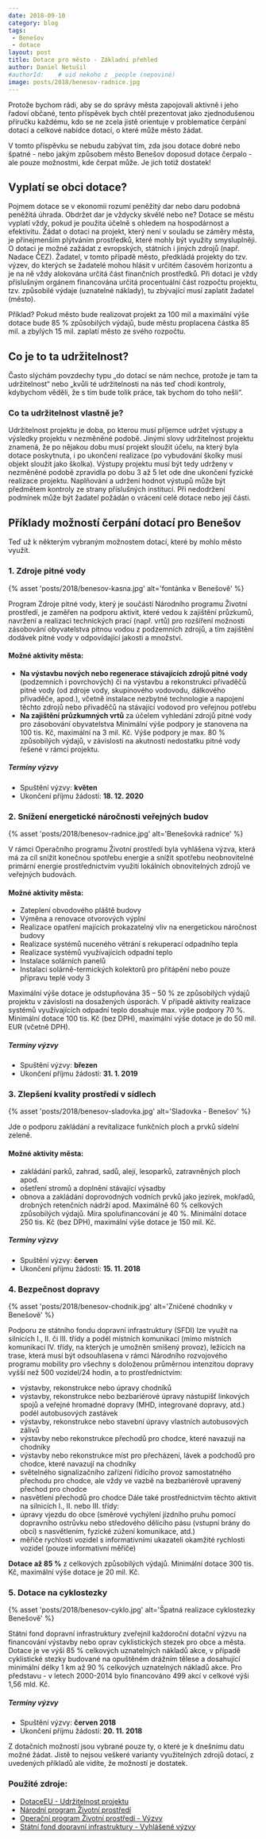 ```yaml
---
date: 2018-09-10
category: blog
tags:
 - Benešov 
 - dotace
layout: post
title: Dotace pro město - Základní přehled
author: Daniel Netušil
#authorId:    # uid nekoho z _people (nepoviné)
image: posts/2018/benesov-radnice.jpg
---
```

Protože bychom rádi, aby se do správy města zapojovali aktivně i jeho řadoví občané, tento příspěvek bych chtěl prezentovat jako zjednodušenou příručku každému, kdo se ne zcela jistě orientuje v problematice čerpání dotací a celkové nabídce dotací, o které může město žádat.

V tomto příspěvku se nebudu zabývat tím, zda jsou dotace dobré nebo špatné - nebo jakým způsobem město Benešov doposud dotace čerpalo - ale pouze možnostmi, kde čerpat může. Je jich totiž dostatek!

## Vyplatí se obci dotace?

Pojmem dotace se v ekonomii rozumí peněžitý dar nebo daru podobná peněžitá úhrada. Obdržet dar je vždycky skvělé nebo ne? Dotace se městu vyplatí vždy, pokud je použita účelně s ohledem na hospodárnost a efektivitu. Žádat o dotaci na projekt, který není v souladu se záměry města, je přinejmenším plýtváním prostředků, které mohly být využity smysluplněji. O dotaci je možné zažádat z evropských, státních i jiných zdrojů (např. Nadace ČEZ). Žadatel, v tomto případě město, předkládá projekty do tzv. výzev, do kterých se žadatelé mohou hlásit v určitém časovém horizontu a je na ně vždy alokována určitá část finančních prostředků. Při dotaci je vždy příslušným orgánem financována určitá procentuální část rozpočtu projektu, tzv. způsobilé výdaje (uznatelné náklady), tu zbývající musí zaplatit žadatel (město).

Příklad? Pokud město bude realizovat projekt za 100 mil a maximální výše dotace bude 85 % způsobilých výdajů, bude městu proplacena částka 85 mil. a zbylých 15 mil. zaplatí město ze svého rozpočtu.

## Co je to ta udržitelnost?

Často slýchám povzdechy typu „do dotací se nám nechce, protože je tam ta udržitelnost“ nebo „kvůli té udržitelnosti na nás teď chodí kontroly, kdybychom věděli, že s tím bude tolik práce, tak bychom do toho nešli“.

### Co ta udržitelnost vlastně je?

Udržitelnost projektu je doba, po kterou musí příjemce udržet výstupy a výsledky projektu v nezměněné podobě. Jinými slovy udržitelnost projektu znamená, že po nějakou dobu musí projekt sloužit účelu, na který byla dotace poskytnuta, i po ukončení realizace (po vybudování školky musí objekt sloužit jako školka). Výstupy projektu musí být tedy udrženy v nezměněné podobě zpravidla po dobu 3 až 5 let ode dne ukončení fyzické realizace projektu.  Naplňování a udržení hodnot výstupů může být předmětem kontroly ze strany příslušných institucí. Při nedodržení podmínek může být žadatel požádán o vrácení celé dotace nebo její části.

## Příklady možností čerpání dotací pro Benešov

Teď už k některým vybraným možnostem dotací, které by mohlo město využít.

### 1. Zdroje pitné vody

{% asset 'posts/2018/benesov-kasna.jpg' alt='fontánka v Benešově' %}

Program Zdroje pitné vody, který je součástí Národního programu Životní prostředí, je zaměřen na podporu aktivit, které vedou k zajištění průzkumů, navržení a realizaci technických prací (např. vrtů) pro rozšíření možnosti zásobování obyvatelstva pitnou vodou z podzemních zdrojů, a tím zajištění dodávek pitné vody v odpovídající jakosti a množství.

#### Možné aktivity města:

* **Na výstavbu nových nebo regenerace stávajících zdrojů pitné vody** (podzemních i povrchových) či na výstavbu a rekonstrukci přivaděčů pitné vody (od zdroje vody, skupinového vodovodu, dálkového přivaděče, apod.), včetně instalace nezbytné technologie a napojení těchto zdrojů nebo přivaděčů na stávající vodovod pro veřejnou potřebu
* **Na zajištění průzkumných vrtů** za účelem vyhledání zdrojů pitné vody pro zásobování obyvatelstva 
Minimální výše podpory je stanovena na 100 tis. Kč, maximální na 3 mil. Kč. Výše podpory je max. 80 % způsobilých výdajů, v závislosti na akutnosti nedostatku pitné vody řešené v rámci projektu.

##### Termíny výzvy

* Spuštění výzvy: **květen**
* Ukončení příjmu žádostí: **18. 12. 2020**

### 2. Snížení energetické náročnosti veřejných budov

{% asset 'posts/2018/benesov-radnice.jpg' alt='Benešovká radnice' %}

V rámci Operačního programu Životní prostředí byla vyhlášena výzva, která má za cíl snížit konečnou spotřebu energie a snížit spotřebu neobnovitelné primární energie prostřednictvím využití lokálních obnovitelných zdrojů ve veřejných budovách.

#### Možné aktivity města:

* Zateplení obvodového pláště budovy
* Výměna a renovace otvorových výplní
* Realizace opatření majících prokazatelný vliv na energetickou náročnost budovy
* Realizace systémů nuceného větrání s rekuperací odpadního tepla
* Realizace systémů využívajících odpadní teplo
* Instalace solárních panelů
* Instalaci solárně-termických kolektorů pro přitápění nebo pouze přípravu teplé vody 3

Maximální výše dotace je odstupňována 35 – 50 % ze způsobilých výdajů projektu v závislosti na dosažených úsporách. V případě aktivity realizace systémů využívajících odpadní teplo dosahuje max. výše podpory 70 %. Minimální dotace 100 tis. Kč (bez DPH), maximální výše dotace je do 50 mil. EUR (včetně DPH).

##### Termíny výzvy

* Spuštění výzvy: **březen**
* Ukončení příjmu žádostí: **31. 1. 2019**

### 3. Zlepšení kvality prostředí v sídlech

{% asset 'posts/2018/benesov-sladovka.jpg' alt='Sladovka - Benešov' %}

Jde o podporu zakládání a revitalizace funkčních ploch a prvků sídelní zeleně.

#### Možné aktivity města:

* zakládání parků, zahrad, sadů, alejí, lesoparků, zatravněných ploch apod.
* ošetření stromů a doplnění stávající výsadby
* obnova a zakládání doprovodných vodních prvků jako jezírek, mokřadů, drobných retenčních nádrží apod.
Maximálně 60 % celkových způsobilých výdajů. Míra spolufinancování je 40 %. Minimální dotace 250 tis. Kč (bez DPH), maximální výše dotace je 150 mil. Kč.

##### Termíny výzvy

* Spuštění výzvy: **červen**
* Ukončení příjmu žádostí: **15. 11. 2018**

### 4. Bezpečnost dopravy

{% asset 'posts/2018/benesov-chodnik.jpg' alt='Zničené chodníky v Benešově' %}

Podporu ze státního fondu dopravní infrastruktury (SFDI) lze využít na silnicích I., II. či III. třídy a podél místních komunikací (mimo místních komunikací IV. třídy, na kterých je umožněn smíšený provoz), ležících na trase, která musí být odsouhlasena v rámci Národního rozvojového programu mobility pro všechny s doloženou průměrnou intenzitou dopravy vyšší než 500 vozidel/24 hodin, a to prostřednictvím:

* výstavby, rekonstrukce nebo úpravy chodníků
* výstavby, rekonstrukce nebo bezbariérové úpravy nástupišť linkových spojů a veřejné hromadné dopravy (MHD, integrované dopravy, atd.) podél autobusových zastávek 
* výstavby, rekonstrukce nebo stavební úpravy vlastních autobusových zálivů
* výstavby nebo rekonstrukce přechodů pro chodce, které navazují na chodníky  
* výstavby nebo rekonstrukce míst pro přecházení, lávek a podchodů pro chodce, které navazují na chodníky
* světelného signalizačního zařízení řídícího provoz samostatného přechodu pro chodce, ale vždy ve vazbě na bezbariérově upravený přechod pro chodce 
* nasvětlení přechodů pro chodce 
Dále také prostřednictvím těchto aktivit na silnicích I., II. nebo III. třídy:
* úpravy vjezdu do obce (směrové vychýlení jízdního pruhu pomocí dopravního ostrůvku nebo středového dělícího pásu (vstupní brány do obcí) s nasvětlením, fyzické zúžení komunikace, atd.)
* měřiče rychlosti vozidel s informativními ukazateli okamžité rychlosti vozidel (pouze informativní měřiče)

**Dotace až 85 %** z celkových způsobilých výdajů. Minimální dotace 300 tis. Kč, maximální výše dotace je 20 mil. Kč.

### 5. Dotace na cyklostezky

{% asset 'posts/2018/benesov-cyklo.jpg' alt='Špatná realizace cyklostezky  Benešově' %}

Státní fond dopravní infrastruktury zveřejnil každoroční dotační výzvu na financování výstavby nebo oprav cyklistických stezek pro obce a města. Dotace je ve výši 85 % celkových uznatelných nákladů akce, v případě cyklistické stezky budované na opuštěném drážním tělese a dosahující minimální délky 1 km až 90 % celkových uznatelných nákladů akce. Pro představu - v letech 2000-2014 bylo financováno 499 akcí v celkové výši 1,56 mld. Kč.

##### Termíny výzvy

* Spuštění výzvy: **červen 2018**
* Ukončení příjmu žádostí: **20. 11. 2018**

Z dotačních možností jsou vybrané pouze ty, o které je k dnešnímu datu možné žádat. Jistě to nejsou veškeré varianty využitelných zdrojů dotací, z uvedených příkladů ale vidíte, že možností je dostatek.

### Použité zdroje:

* [DotaceEU - Udržitelnost projektu](http://www.dotaceeu.cz/cs/Ostatni/Dulezite/Slovnik-pojmu/U/Udrzitelnost-projektu)
* [Národní program Životní prostředí](https://www.narodniprogramzp.cz/dokumenty/detail/?id=518)
* [Operační program Životní prostředí - Výzvy](https://www.opzp.cz/vyzvy/)
* [Státní fond dopravní infrastruktury - Vyhlášené výzvy](https://www.sfdi.cz/poskytovani-prispevku/vyhlasene-vyzvy/)
